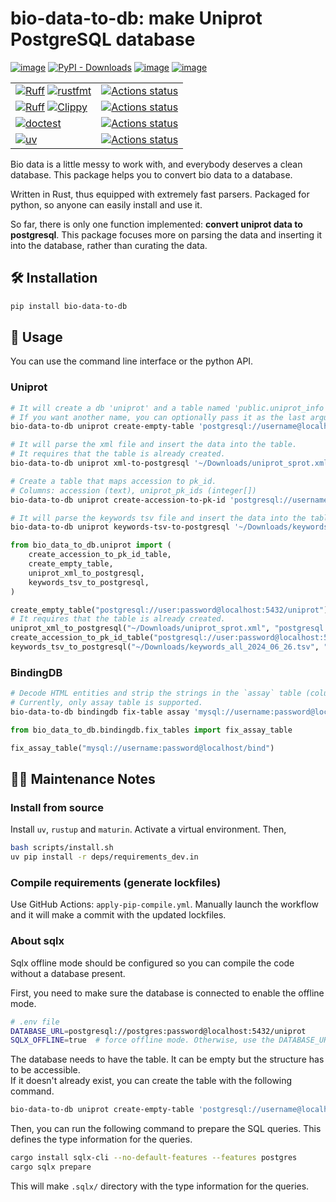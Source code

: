 # bio-data-to-db: make Uniprot PostgreSQL database

[![image](https://img.shields.io/pypi/v/bio-data-to-db.svg)](https://pypi.python.org/pypi/bio-data-to-db)
[![PyPI - Downloads](https://img.shields.io/pypi/dm/bio-data-to-db)](https://pypi.python.org/pypi/bio-data-to-db)
[![image](https://img.shields.io/pypi/l/bio-data-to-db.svg)](https://pypi.python.org/pypi/bio-data-to-db)
[![image](https://img.shields.io/pypi/pyversions/bio-data-to-db.svg)](https://pypi.python.org/pypi/bio-data-to-db)

|  |  |
|--|--|
|[![Ruff](https://img.shields.io/badge/Ruff-3670A0?style=for-the-badge&logo=python&logoColor=ffdd54)](https://github.com/astral-sh/ruff) [![rustfmt](https://img.shields.io/badge/rustfmt-%23000000.svg?style=for-the-badge&logo=rust&logoColor=white)](https://github.com/rust-lang/rustfmt) |[![Actions status](https://github.com/deargen/bio-data-to-db/workflows/Style%20checking/badge.svg)](https://github.com/deargen/bio-data-to-db/actions)|
| [![Ruff](https://img.shields.io/badge/Ruff-3670A0?style=for-the-badge&logo=python&logoColor=ffdd54)](https://github.com/astral-sh/ruff) [![Clippy](https://img.shields.io/badge/clippy-%23000000.svg?style=for-the-badge&logo=rust&logoColor=white)](https://github.com/rust-lang/rust-clippy) | [![Actions status](https://github.com/deargen/bio-data-to-db/workflows/Linting/badge.svg)](https://github.com/deargen/bio-data-to-db/actions) |
| [![doctest](https://img.shields.io/badge/doctest-3670A0?style=for-the-badge&logo=python&logoColor=ffdd54)](https://docs.python.org/3/library/doctest.html) | [![Actions status](https://github.com/deargen/bio-data-to-db/workflows/Tests/badge.svg)](https://github.com/deargen/bio-data-to-db/actions) |
| [![uv](https://img.shields.io/badge/uv-3670A0?style=for-the-badge&logo=python&logoColor=ffdd54)](https://github.com/astral-sh/uv) | [![Actions status](https://github.com/deargen/bio-data-to-db/workflows/Check%20pip%20compile%20sync/badge.svg)](https://github.com/deargen/bio-data-to-db/actions) |


Bio data is a little messy to work with, and everybody deserves a clean database. This package helps you to convert bio data to a database.

Written in Rust, thus equipped with extremely fast parsers. Packaged for python, so anyone can easily install and use it.

So far, there is only one function implemented: **convert uniprot data to postgresql**. This package focuses more on parsing the data and inserting it into the database, rather than curating the data.

## 🛠️ Installation

```bash
pip install bio-data-to-db
```

## 🚦 Usage

You can use the command line interface or the python API.

### Uniprot

```bash
# It will create a db 'uniprot' and a table named 'public.uniprot_info' in the database.
# If you want another name, you can optionally pass it as the last argument.
bio-data-to-db uniprot create-empty-table 'postgresql://username@localhost:5432/uniprot'

# It will parse the xml file and insert the data into the table.
# It requires that the table is already created.
bio-data-to-db uniprot xml-to-postgresql '~/Downloads/uniprot_sprot.xml' 'postgresql://username@localhost:5432/uniprot'

# Create a table that maps accession to pk_id.
# Columns: accession (text), uniprot_pk_ids (integer[])
bio-data-to-db uniprot create-accession-to-pk-id 'postgresql://username@localhost:5432/uniprot'

# It will parse the keywords tsv file and insert the data into the table.
bio-data-to-db uniprot keywords-tsv-to-postgresql '~/Downloads/keywords_all_2024_06_26.tsv' 'postgresql://username@localhost/uniprot'
```

```python
from bio_data_to_db.uniprot import (
    create_accession_to_pk_id_table,
    create_empty_table,
    uniprot_xml_to_postgresql,
    keywords_tsv_to_postgresql,
)

create_empty_table("postgresql://user:password@localhost:5432/uniprot")
# It requires that the table is already created.
uniprot_xml_to_postgresql("~/Downloads/uniprot_sprot.xml", "postgresql://user:password@localhost:5432/uniprot")
create_accession_to_pk_id_table("postgresql://user:password@localhost:5432/uniprot")
keywords_tsv_to_postgresql("~/Downloads/keywords_all_2024_06_26.tsv", "postgresql://user:password@localhost:5432/uniprot")
```

### BindingDB

```bash
# Decode HTML entities and strip the strings in the `assay` table (column: description and assay_name).
# Currently, only assay table is supported.
bio-data-to-db bindingdb fix-table assay 'mysql://username:password@localhost/bind'
```

```python
from bio_data_to_db.bindingdb.fix_tables import fix_assay_table

fix_assay_table("mysql://username:password@localhost/bind")
```

## 👨‍💻️ Maintenance Notes

### Install from source

Install `uv`, `rustup` and `maturin`. Activate a virtual environment. Then,

```bash
bash scripts/install.sh
uv pip install -r deps/requirements_dev.in
```

### Compile requirements (generate lockfiles)

Use GitHub Actions: `apply-pip-compile.yml`. Manually launch the workflow and it will make a commit with the updated lockfiles.

### About sqlx

Sqlx offline mode should be configured so you can compile the code without a database present.

First, you need to make sure the database is connected to enable the offline mode.

```bash
# .env file
DATABASE_URL=postgresql://postgres:password@localhost:5432/uniprot
SQLX_OFFLINE=true  # force offline mode. Otherwise, use the DATABASE_URL to connect to the database.
```

The database needs to have the table. It can be empty but the structure has to be accessible.  
If it doesn't already exist, you can create the table with the following command.

```bash
bio-data-to-db uniprot create-empty-table 'postgresql://username@localhost:5432/uniprot'
```

Then, you can run the following command to prepare the SQL queries. This defines the type information for the queries.

```bash
cargo install sqlx-cli --no-default-features --features postgres
cargo sqlx prepare
```

This will make `.sqlx/` directory with the type information for the queries.

